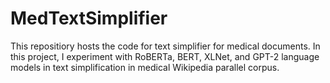 # MedTextSimplifier
This repositiory hosts the code for text simplifier for medical documents.
In this project, I experiment with RoBERTa, BERT, XLNet, and GPT-2 language models in text simplification in medical Wikipedia parallel corpus.

